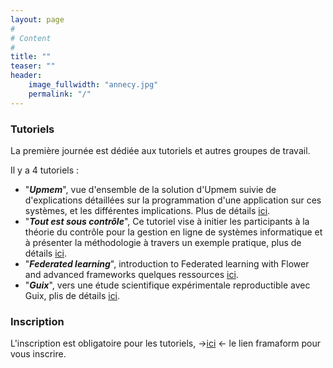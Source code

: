 ```yaml
---
layout: page
#
# Content
#
title: ""
teaser: ""
header:
    image_fullwidth: "annecy.jpg"
    permalink: "/"
---
```



### **Tutoriels**

La première journée est dédiée aux tutoriels et autres groupes de travail. 

Il y a 4 tutoriels :
   - "***Upmem***", vue d'ensemble de la solution d'Upmem suivie de d'explications détaillées sur la programmation d'une application sur ces systèmes, et les différentes implications. Plus de détails [ici](https://www.upmem.com/technology/).
   - "***Tout est sous contrôle***", Ce tutoriel vise à initier les participants à la théorie du contrôle pour la gestion en ligne de systèmes informatique et à présenter la méthodologie à travers un exemple pratique, plus de détails [ici](https://notes.inria.fr/s/5JJiBHhnz#).
   - "***Federated learning***", introduction to Federated learning with Flower and advanced frameworks quelques ressources [ici](https://github.com/albenoit/DeepLearningTools).
   - "***Guix***", vers une étude scientifique expérimentale reproductible avec Guix, plis de détails [ici](https://tutoriel-guix-compas-2023.gitlabpages.inria.fr/resume/).
   
   
### **Inscription**

L'inscription est obligatoire pour les tutoriels, ->[ici](https://framaforms.org/inscription-aux-tutoriels-1687353331) <- le lien framaform pour vous inscrire.
